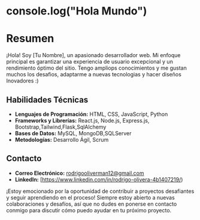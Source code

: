 
# console.log("Hola Mundo")

# Resumen
¡Hola! Soy [Tu Nombre], un apasionado desarrollador web. Mi enfoque principal es garantizar una experiencia de usuario excepcional y un rendimiento óptimo del sitio. Tengo ampliops conocimientos y me gustan muchos los desafios, adaptarme a nuevas tecnologias y hacer diseños Inovadores :)
  
## Habilidades Técnicas

- **Lenguajes de Programación:** HTML, CSS, JavaScript, Python
- **Frameworks y Librerías:** React.js, Node.js, Express.js, Bootstrap,Tailwind,Flask,SqlAlchemy
- **Bases de Datos:** MySQL, MongoDB,SQLServer
- **Metodologías:** Desarrollo Ágil, Scrum

## Contacto

- **Correo Electrónico:** rodrigooliverman12@gmail.com
- **LinkedIn:** [https://www.linkedin.com/in/rodrigo-olivera-4b1407219/)

¡Estoy emocionado por la oportunidad de contribuir a proyectos desafiantes y seguir aprendiendo en el proceso! Siempre estoy abierto a nuevas colaboraciones y desafíos, así que no dudes en ponerse en contacto conmigo para discutir cómo puedo ayudar en tu próximo proyecto.
